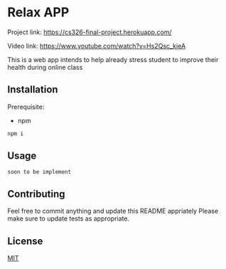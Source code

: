 # Relax APP

Project link: https://cs326-final-project.herokuapp.com/

Video link: https://www.youtube.com/watch?v=Hs2Qsc_kieA

This is a web app intends to help already stress student to improve their health during online class

## Installation

Prerequisite:
  - npm

```bash
npm i
```

## Usage

```
soon to be implement
```

## Contributing

Feel free to commit anything and update this README appriately
Please make sure to update tests as appropriate.

## License
[MIT](https://choosealicense.com/licenses/mit/)
